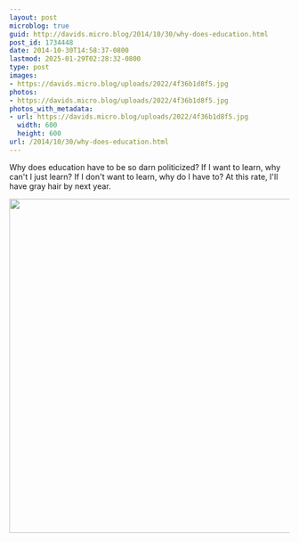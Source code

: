 ```yaml
---
layout: post
microblog: true
guid: http://davids.micro.blog/2014/10/30/why-does-education.html
post_id: 1734448
date: 2014-10-30T14:58:37-0800
lastmod: 2025-01-29T02:28:32-0800
type: post
images:
- https://davids.micro.blog/uploads/2022/4f36b1d8f5.jpg
photos:
- https://davids.micro.blog/uploads/2022/4f36b1d8f5.jpg
photos_with_metadata:
- url: https://davids.micro.blog/uploads/2022/4f36b1d8f5.jpg
  width: 600
  height: 600
url: /2014/10/30/why-does-education.html
---
```

Why does education have to be so darn politicized? If I want to learn, why can't I just learn? If I don't want to learn, why do I have to? At this rate, I'll have gray hair by next year.

<img src="/uploads/2022/4f36b1d8f5.jpg" width="600" height="600" alt="">
